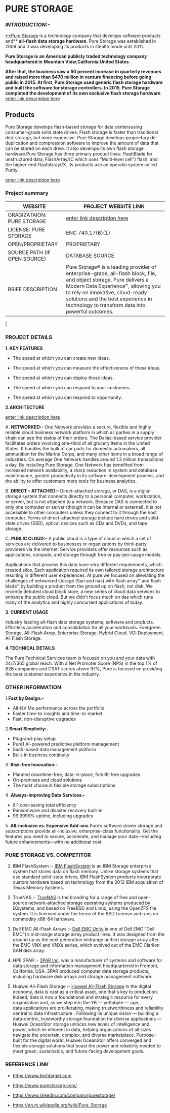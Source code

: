﻿

# PURE STORAGE

### ***INTRODUCTION:-***

[**Pure Storage](https://www.purestorage.com/) is a technology company that develops software products and** **all-flash data storage hardware**. Pure Storage was established in 2009 and it was developing its products in stealth mode until 2011.

**Pure Storage is** **an American publicly** **traded technology company headquartered in** **Mountain View**,**California**,**United States**.

**After that, the business saw a** **50 percent increase** **in quarterly revenues and raised more than $470 million in venture financing before going public in 2015. At first, Pure Storage used generic flash storage hardware and built the software for storage controllers. In 2015, Pure Storage completed the development of** **its own exclusive flash storage hardware**.
[enter link description here](https://blog.purestorage.com/wp-content/uploads/2017/07/blog.purestorage.comwww.codyhosterman.comintr-a2cce344e8b121c01ebc89178ce835d83265fc50-768x382.jpg)
 
## Products

Pure Storage develops flash-based storage for data centersusing consumer-grade solid state drives. Flash storage is faster than traditional disk storage, but more expensive. Pure Storage develops proprietary de-duplication and compression software to improve the amount of data that can be stored on each drive.  It also develops its own flash storage hardware.Pure Storage has three primary product lines: FlashBlade for unstructured data, FlashArray//C which uses "Multi-level cell")  flash, and the higher-end  FlashArray//X.  Its products use an operatin system called Purity.
  
[enter link description here](https://www.google.com/imgres?imgurl=https://regmedia.co.uk/2016/03/13/flashblade_950.jpg&imgrefurl=https://www.theregister.com/2016/03/14/pure_storage_rackscale_flashblade_object_filer/&tbnid=O_oHiVTn5r2PKM&vet=12ahUKEwi_qdn6iZ79AhXlIrcAHRoLAcwQMygUegUIARDhAQ..i&docid=YVmxI6KoslzBjM&w=950&h=537&q=pure%20storage%20product&ved=2ahUKEwi_qdn6iZ79AhXlIrcAHRoLAcwQMygUegUIARDhAQ)


### **Project summary**

| WEBSITE | PROJECT WEBSITE LINK |
|--|--|
| ORAGIZATAION: PURE STORAGE | [enter link description here](https://www.purestorage.com/) |
| LICENSE: PURE STORAGE|ENC 740.17(B)(1)|
| OPEN/PROPRIETARY |PROPRIETARY  |
| SOURCE PATH (IF OPEN SOURCE) |DATABASE SOURCE |
|BRIFE DESCRIPTION| Pure Storage® is a leading provider of enterprise-grade, all-flash block, file, and object storage. Pure delivers a Modern Data Experience™, allowing you to rely on innovative, cloud-ready solutions and the best experience in technology to transform data into powerful outcomes. |
|

### **PROJECT DETAILS**

**1. KEY FEATURES** 

 - The speed at which you can create new ideas.
 	
 - 	The speed at which you can measure the effectiveness of those ideas.
 
 - The speed at which you can deploy those ideas.
 - 	The speed at which you can respond to your customers. 	

 - The speed at which you can respond to opportunity.

**2.ARCHITECTURE**

[enter link description here](https://www.google.com/imgres?imgurl=https://blog.purestorage.com/wp-content/uploads/2019/02/Pure_Storage_Focus_Areas.png&imgrefurl=https://blog.purestorage.com/products/directflash-fabric-continuation-of-pures-nvme-innovation/&tbnid=qqY80WrxhnZ78M&vet=12ahUKEwiz47ru9pz9AhVZ-nMBHVq4CtIQMygCegUIARDIAQ..i&docid=MxpjQoZcHuDJ5M&w=2414&h=1114&q=pure%20storage%20process&ved=2ahUKEwiz47ru9pz9AhVZ-nMBHVq4CtIQMygCegUIARDIAQ)
     

 A. **NETWORKED:-**
                  One Network provides a secure, flexible and highly reliable cloud business network platform in which all parties in a supply chain can see the status of their orders. The Dallas-based service provider facilitates orders involving one-third of all grocery items in the United States. It handles the bulk of car parts for domestic automakers, all ammunition for the Marine Corps, and many other items in a broad range of industries. On average One Network handles around 1.3 million transactions a day. By installing Pure Storage, One Network has benefited from increased network availability, a sharp reduction in system and database maintenance, greater productivity in its software-development process, and the ability to offer customers more tools for business analytics.

  B.  **DIRECT – ATTACHED:-**
                           Direct-attached storage, or DAS, is a digital storage system that connects directly to a personal computer, workstation, or server, but is not attached to a network. Because DAS is connected to only one computer or server (though it can be internal or external), it is not accessible to other computers unless they connect to it through the host computer.
            Forms of direct-attached storage include hard drives and solid-state drives (SSD), optical devices such as CDs and DVDs, and tape storage.

  C.  **PUBLIC CLOUD:-**
                      A public cloud is a type of cloud in which a set of services are delivered to businesses or organizations by third-party providers via the internet. Service providers offer resources such as applications, compute, and storage through free or pay-per-usage models.
                      
  Applications that process this data have very different requirements, which created silos.  Each application required its own tailored storage architecture resulting in different user experiences.  At pure we focused on alleviating the challenges of networked storage (San and nas) with flash array™ and flash blade™ by building a product from the ground up on flash, not disk.  We recently debuted cloud block store, a new series of cloud data services to enhance the public cloud.  But we didn’t focus much on das which runs many of the analytics and highly concurrent applications of today.
       

**3. CURRENT USAGE**
          

Industry leading all-flash data storage systems, software and products. Effortless acceleration and consolidation for all your workloads. Evergreen Storage. All-Flash Array. Enterprise Storage. Hybrid Cloud. VDI Deployment. All Flash Storage.
    

**4.TECHNICAL DETAILS**

The Pure Technical Services team is focused on you and your data with 24/7/365 global reach. With a Net Promoter Score (NPS) in the top 1% of B2B companies and CSAT scores above 97%, Pure is focused on providing the best customer experience in the industry.

### OTHER INFORMATION
    
  1.**Fast by Design:-**
 

 - All-NV Me performance across the portfolio
 - Faster time-to-insights and time-to-market
 - Fast, non-disruptive upgrades

 2.**Smart Simplicity:-**
  

 - Plug-and-play setup
 - Pure1 AI-powered predictive platform management
 - SaaS-based data management platform
 - Built-in business continuity

 3 .**Risk-free Innovation:-**

 - Planned downtime-free, data-in-place, forklift-free upgrades
 - On-premises and cloud solutions
 - The most choice in flexible storage subscriptions

4 .**Always-improving Data Services:-**

 - 8:1 cost-saving total efficiency
 - Ransomware and disaster recovery built-in 
 - 99.9999% uptime, including upgrades

5 .**All-inclusive vs. Expensive Add-ons**
              Pure’s software driven storage and subscriptions provide all-inclusive, enterprise-class functionality. Get the features you need to secure, accelerate, and manage your data—including future enhancements—with no additional cost.
            

### PURE STORAGE VS. COMPETITOR

 

 1. IBM FlashSystem :-
                [IBM FlashSystem](https://www.ibm.com/in-en/flashsystem) is an IBM Storage enterprise system that stores data on flash memory. Unlike storage systems that use standard solid-state drives, IBM FlashSystem products incorporate custom hardware based on technology from the 2012 IBM acquisition of Texas Memory Systems.
                
 2. TrueNAS :-
 [TrueNAS](https://www.googleadservices.com/pagead/aclk?sa=L&ai=DChcSEwj1orOehp79AhVRDCsKHcWaAJoYABAAGgJzZg&ohost=www.google.com&cid=CAESa-D21b77l4u1WOf0NH_PdFXQgbpHJf_2IDN1zsJQQfLgYcOP_XFeZWl4IfcTZ_yQltekY5FnNthWvQBo4dnvB9dPdNbp--RotJVmEqfywhwz-VrYZIeMurIvjMNKvA7d6Om9Pox3Arm7Ckpm&sig=AOD64_104KegLVXVIrG7677xJXYvuVjgBg&q&adurl&ved=2ahUKEwjrqayehp79AhXH9nMBHTGTBKQQ0Qx6BAgJEAE) is the branding for a range of free and open-source network-attached storage operating systems produced by iXsystems, and based on FreeBSD and Linux, using the OpenZFS file system. It is licensed under the terms of the BSD License and runs on commodity x86-64 hardware.
 
 3. Dell EMC All-Flash Arrays :-
[Dell EMC Unity](https://www.dell.com/en-in/work/shop/productdetailstxn/storage-sc-all-flash) is one of Dell EMC "Dell EMC")’s mid-range storage array product lines. It was designed from the ground up as the next generation midrange unified storage array after the EMC VNX and VNXe series, which evolved out of the EMC Clariion SAN disk array.
 4. HPE 3PAR :-
[3PAR Inc](https://www.hpe.com/us/en/storage/3par.html). was a manufacturer of systems and software for data storage and information management headquartered in Fremont, California, USA. 3PAR produced computer data storage products, including hardware disk arrays and storage management software.
 5. Huawei All-Flash Storage :-
[Huawei All-Flash Storage](https://e.huawei.com/in/products/storage) In the digital economy, data is cast as a critical asset, one that's key to production.  
Indeed, data is now a foundational and strategic resource for every organization and, as we step into the YB — yottabyte — age,  
data applications are proliferating, making trustworthiness and reliability central to data infrastructure  . Following its unique vision — building a data-centric, trustworthy storage foundation for diverse applications —  
Huawei OceanStor storage unlocks new levels of intelligence and power, which lie inherent in data, helping organizations of all sizes  
navigate the uncertain, complex, and diverse marketplace. Purpose-built for the digital world, Huawei OceanStor offers converged and  
flexible storage solutions that boast the power and reliability needed to meet green, sustainable, and future-facing development goals.


### **REFERENCE LINK**

 - https://www.techtarget.com 
 -  https://www.purestorage.com/
  
 - https://www.linkedin.com/company/purestorage/
 - https://en.m.wikipedia.org/wiki/Pure_Storage

